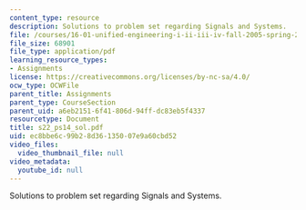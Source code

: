 ```yaml
---
content_type: resource
description: Solutions to problem set regarding Signals and Systems.
file: /courses/16-01-unified-engineering-i-ii-iii-iv-fall-2005-spring-2006/ec8bbe6c99b28d36135007e9a60cbd52_s22_ps14_sol.pdf
file_size: 68901
file_type: application/pdf
learning_resource_types:
- Assignments
license: https://creativecommons.org/licenses/by-nc-sa/4.0/
ocw_type: OCWFile
parent_title: Assignments
parent_type: CourseSection
parent_uid: a6eb2151-6f41-806d-94ff-dc83eb5f4337
resourcetype: Document
title: s22_ps14_sol.pdf
uid: ec8bbe6c-99b2-8d36-1350-07e9a60cbd52
video_files:
  video_thumbnail_file: null
video_metadata:
  youtube_id: null
---
```

Solutions to problem set regarding Signals and Systems.